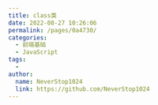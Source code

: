 ```yaml
---
title: class类
date: 2022-08-27 10:26:06
permalink: /pages/0a4730/
categories:
  - 前端基础
  - JavaScript
tags:
  - 
author: 
  name: NeverStop1024
  link: https://github.com/NeverStop1024
---
```

